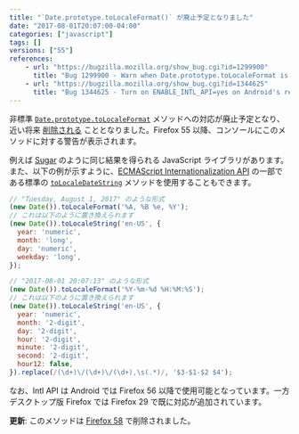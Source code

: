 ```yaml
---
title: "`Date.prototype.toLocaleFormat()` が廃止予定となりました"
date: "2017-08-01T20:07:00-04:00"
categories: ["javascript"]
tags: []
versions: ["55"]
references:
    - url: "https://bugzilla.mozilla.org/show_bug.cgi?id=1299900"
      title: "Bug 1299900 - Warn when Date.prototype.toLocaleFormat is used"
    - url: "https://bugzilla.mozilla.org/show_bug.cgi?id=1344625"
      title: "Bug 1344625 - Turn on ENABLE_INTL_API=yes on Android's release build"
---
```

非標準 [`Date.prototype.toLocaleFormat`](https://developer.mozilla.org/docs/Web/JavaScript/Reference/Global_Objects/Date/toLocaleFormat) メソッドへの対応が廃止予定となり、近い将来 [削除される](https://www.fxsitecompat.com/ja/docs/2015/date-prototype-tolocaleformat-will-be-removed/) こととなりました。Firefox 55 以降、コンソールにこのメソッドに対する警告が表示されます。

例えば [Sugar](https://sugarjs.com/) のように同じ結果を得られる JavaScript ライブラリがあります。また、以下の例が示すように、[ECMAScript Internationalization API](https://hacks.mozilla.org/2014/12/introducing-the-javascript-internationalization-api/) の一部である標準の [`toLocaleDateString`](https://developer.mozilla.org/docs/Web/JavaScript/Reference/Global_Objects/Date/toLocaleDateString) メソッドを使用することもできます。

```js
// "Tuesday, August 1, 2017" のような形式
(new Date()).toLocaleFormat('%A, %B %e, %Y');
// これは以下のように置き換えられます
(new Date()).toLocaleString('en-US', {
  year: 'numeric',
  month: 'long',
  day: 'numeric',
  weekday: 'long',
});
```

```js
// "2017-08-01 20:07:13" のような形式
(new Date()).toLocaleFormat('%Y-%m-%d %H:%M:%S');
// これは以下のように置き換えられます
(new Date()).toLocaleString('en-US', {
  year: 'numeric',
  month: '2-digit',
  day: '2-digit',
  hour: '2-digit',
  minute: '2-digit',
  second: '2-digit',
  hour12: false,
}).replace(/(\d+)\/(\d+)\/(\d+),\s(.*)/, '$3-$1-$2 $4');
```

なお、Intl API は Android では Firefox 56 以降で使用可能となっています。一方デスクトップ版 Firefox では Firefox 29 で既に対応が追加されています。

**更新**: このメソッドは [Firefox 58](https://www.fxsitecompat.com/ja/docs/2017/date-prototype-tolocaleformat-has-been-removed/) で削除されました。
